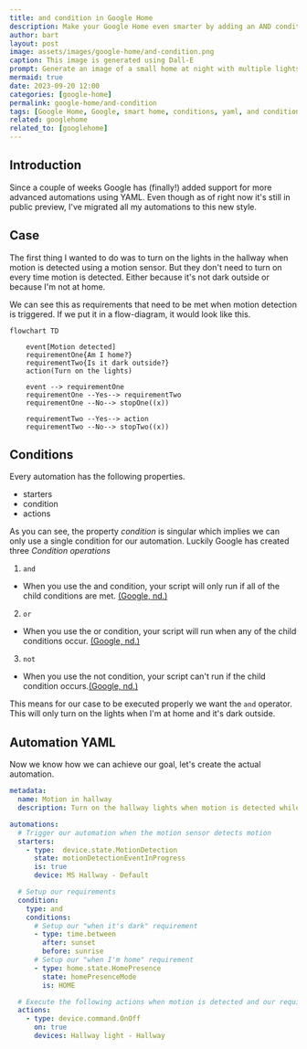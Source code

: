 ```yaml
---
title: and condition in Google Home
description: Make your Google Home even smarter by adding an AND condition to your custom automation.
author: bart
layout: post
image: assets/images/google-home/and-condition.png
caption: This image is generated using Dall-E
prompt: Generate an image of a small home at night with multiple lights in a minimalistic flat style
mermaid: true
date: 2023-09-20 12:00
categories: [google-home]
permalink: google-home/and-condition
tags: [Google Home, Google, smart home, conditions, yaml, and condition]
related: googlehome
related_to: [googlehome]
---
```


## Introduction

Since a couple of weeks Google has (finally!) added support for more advanced automations using YAML. Even though as of right now it's still in public preview, I've migrated all my automations to this new style.

## Case

The first thing I wanted to do was to turn on the lights in the hallway when motion is detected using a motion sensor. But they don't need to turn on every time motion is detected. Either because it's not dark outside or because I'm not at home.

We can see this as requirements that need to be met when motion detection is triggered. If we put it in a flow-diagram, it would look like this.

```mermaid
flowchart TD

    event[Motion detected]
    requirementOne{Am I home?}
    requirementTwo{Is it dark outside?}
    action(Turn on the lights)

    event --> requirementOne
    requirementOne --Yes--> requirementTwo
    requirementOne --No--> stopOne((x))

    requirementTwo --Yes--> action
    requirementTwo --No--> stopTwo((x))
```

## Conditions

Every automation has the following properties.

* starters
* condition
* actions

As you can see, the property _condition_ is singular which implies we can only use a single condition for our automation. Luckily Google has created three _Condition operations_

1. `and`
* When you use the and condition, your script will only run if all of the child conditions are met. [(Google, nd.)](https://support.google.com/googlenest/answer/13460475?sjid=8771963134352325461-NA#conditions&zippy=%2Cconditions%2Ccondition-operators)
2. `or`
* When you use the or condition, your script will run when any of the child conditions occur. [(Google, nd.)](https://support.google.com/googlenest/answer/13460475?sjid=8771963134352325461-NA#conditions&zippy=%2Cconditions%2Ccondition-operators)
3. `not`
* When you use the not condition, your script can't run if the child condition occurs.[(Google, nd.)](https://support.google.com/googlenest/answer/13460475?sjid=8771963134352325461-NA#conditions&zippy=%2Cconditions%2Ccondition-operators)

This means for our case to be executed properly we want the `and` operator. This will only turn on the lights when I'm at home and it's dark outside.

## Automation YAML

Now we know how we can achieve our goal, let's create the actual automation.

```yaml
metadata:
  name: Motion in hallway
  description: Turn on the hallway lights when motion is detected while I'm home and it's dark outside

automations:
  # Trigger our automation when the motion sensor detects motion
  starters:
    - type:  device.state.MotionDetection
      state: motionDetectionEventInProgress
      is: true
      device: MS Hallway - Default

  # Setup our requirements
  condition:
    type: and
    conditions:
      # Setup our "when it's dark" requirement
      - type: time.between
        after: sunset
        before: sunrise
      # Setup our "when I'm home" requirement
      - type: home.state.HomePresence
        state: homePresenceMode
        is: HOME

  # Execute the following actions when motion is detected and our requirements are both met
  actions:
    - type: device.command.OnOff
      on: true
      devices: Hallway light - Hallway
```